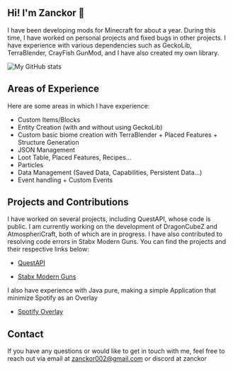 
## Hi! I'm Zanckor 👋

I have been developing mods for Minecraft for about a year. During this time, I have worked on personal projects and fixed bugs in other projects. I have experience with various dependencies such as GeckoLib, TerraBlender, CrayFish GunMod, and I have also created my own library.


  <img alt="My GitHub stats" src="https://github-readme-stats.vercel.app/api?username=Zanckor&show_icons=true&hide_border=false&title_color=ff652f&icon_color=FFE400&bg_color=09131B&text_color=ffffff&border_color=0c1a25"/>


## Areas of Experience

Here are some areas in which I have experience:

- Custom Items/Blocks
- Entity Creation (with and without using GeckoLib)
- Custom basic biome creation with TerraBlender + Placed Features + Structure Generation
- JSON Management
- Loot Table, Placed Features, Recipes...
- Particles
- Data Management (Saved Data, Capabilities, Persistent Data...)
- Event handling + Custom Events

## Projects and Contributions

I have worked on several projects, including QuestAPI, whose code is public. I am currently working on the development of DragonCubeZ and AtmospheriCraft, both of which are in progress. I have also contributed to resolving code errors in Stabx Modern Guns. You can find the projects and their respective links below:
- [QuestAPI](https://github.com/Zanckor/QuestAPI)


- [Stabx Modern Guns](https://github.com/Stabilizer360/Stabx_Modern_Guns_1.19.3)

I also have experience with Java pure, making a simple Application that minimize Spotify as an Overlay
- [Spotify Overlay](https://github.com/Zanckor/OverlaySpotify)

## Contact

If you have any questions or would like to get in touch with me, feel free to reach out via email at zanckor002@gmail.com or discord at zanckor
